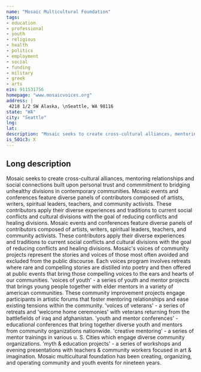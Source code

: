 ```yaml
---
name: "Mosaic Multicultural Foundation"
tags:
- education
- professional
- youth
- religious
- health
- politics
- employment
- social
- funding
- military
- greek
- arts
ein: 911531756
homepage: "www.mosaicvoices.org"
address: |
 4218 1/2 SW Alaska, \nSeattle, WA 98116
state: "WA"
city: "Seattle"
lng: 
lat: 
description: "Mosaic seeks to create cross-cultural alliances, mentoring relationships and social connections built upon personal trust and commmitment to bridging unhealthy divisions in contemporary communities. Mosaic events and conferences feature diverse panels of contributors composed of artists, writers, spiritual leaders, teachers, and community activists. These contributors apply their diverse experiences and traditions to current social conflicts and cultural divisions with the goal of reducing conflicts and healing divisions. "
is_501c3: X
---
```


## Long description

Mosaic seeks to create cross-cultural alliances, mentoring relationships and social connections built upon personal trust and commmitment to bridging unhealthy divisions in contemporary communities. Mosaic events and conferences feature diverse panels of contributors composed of artists, writers, spiritual leaders, teachers, and community activists. These contributors apply their diverse experiences and traditions to current social conflicts and cultural divisions with the goal of reducing conflicts and healing divisions. Mosaic events and conferences feature diverse panels of contributors composed of artists, writers, spiritual leaders, teachers, and community activists. These contributors apply their diverse experiences and traditions to current social conflicts and cultural divisions with the goal of reducing conflicts and healing divisions. Mosaic's voices of community projects represent the stories and voices of those most often avoided and excluded from the public discourse. Each voices program involves retreats where rare and compelling stories are distilled into poetry and then offered at public events that bring those compelling voices to the ears and hearts of our communities. 'voices of youth' - a series of youth and mentor projects that brings young people together with elder mentors in a variety of american communities. These community improvement projects engage participants in artistic forums that foster mentoring relationships and ease existing tensions within the community. 'voices of veterans' - a series of retreats and 'welcome home ceremonies' with veterans returning from the battlefields of iraq and afghanistan. 'youth and mentor conferences' - educational conferences that bring together diverse youth and mentors from community organizations nationwide. 'creative mentoring' - a series of mentor trainings in various u. S. Cities which engage diverse community organizations. 'myth & education projects' - a series of workshops and evening presentations with teachers & community workers focused in art & imagination. Mosaic multicultural foundation has been creating, organizing, and operating community and youth events for nineteen years. 
